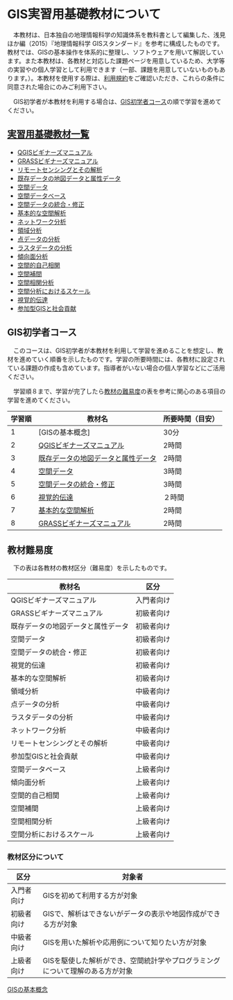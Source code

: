 # GIS実習用基礎教材について

　本教材は、日本独自の地理情報科学の知識体系を教科書として編集した、浅見ほか編（2015）『地理情報科学 GISスタンダード』を参考に構成したものです。教材では、GISの基本操作を体系的に整理し、ソフトウェアを用いて解説しています。また本教材は、各教材と対応した課題ページを用意しているため、大学等の実習やの個人学習として利用できます（一部、課題を用意していないものもあります。）。本教材を使用する際は、[利用規約]をご確認いただき、これらの条件に同意された場合にのみご利用下さい。

　GIS初学者が本教材を利用する場合は、[GIS初学者コース](README.md#gis初学者コース)の順で学習を進めてください。

## [実習用基礎教材一覧](./README.md)

* [QGISビギナーズマニュアル]
* [GRASSビギナーズマニュアル]
* [リモートセンシングとその解析]
* [既存データの地図データと属性データ]
* [空間データ]
* [空間データベース]
* [空間データの統合・修正]
* [基本的な空間解析]
* [ネットワーク分析]
* [領域分析]
* [点データの分析]
* [ラスタデータの分析]
* [傾向面分析]
* [空間的自己相関]
* [空間補間]
* [空間相関分析]
* [空間分析におけるスケール]
* [視覚的伝達]
* [参加型GISと社会貢献]

## GIS初学者コース
　このコースは、GIS初学者が本教材を利用して学習を進めることを想定し、教材を進めていく順番を示したものです。学習の所要時間には、各教材に設定されている課題の作成も含めています。指導者がいない場合の個人学習などにご活用ください。

　学習順８まで、学習が完了したら[教材の難易度](README.md#教材の難易度)の表を参考に関心のある項目の学習を進めてください。

|学習順|教材名|所要時間（目安）|
|---|---|---|
|1|[GISの基本概念]|30分|
|2|[QGISビギナーズマニュアル]|2時間|
|3|[既存データの地図データと属性データ]|2時間|
|4|[空間データ]|3時間|
|5|[空間データの統合・修正]|3時間|
|6|[視覚的伝達]|２時間|
|7|[基本的な空間解析]|2時間|
|8|[GRASSビギナーズマニュアル]|2時間|

## 教材難易度
　下の表は各教材の教材区分（難易度）を示したものです。

|教材名|区分|
|---|---|
|QGISビギナーズマニュアル|入門者向け|
|GRASSビギナーズマニュアル|初級者向け|
|既存データの地図データと属性データ|初級者向け|
|空間データ|初級者向け|
|空間データの統合・修正|初級者向け|
|視覚的伝達|初級者向け|
|基本的な空間解析|初級者向け|
|領域分析|中級者向け|
|点データの分析|中級者向け|
|ラスタデータの分析|中級者向け|
|ネットワーク分析|中級者向け|
|リモートセンシングとその解析|中級者向け|
|参加型GISと社会貢献|中級者向け|
|空間データベース|上級者向け|
|傾向面分析|上級者向け|
|空間的自己相関|上級者向け|
|空間補間|上級者向け|
|空間相関分析|上級者向け|
|空間分析におけるスケール|上級者向け|

### 教材区分について

|区分|対象者|
|---|---|
|入門者向け|GISを初めて利用する方が対象|
|初級者向け|GISで、解析はできないがデータの表示や地図作成ができる方が対象|
|中級者向け|GISを用いた解析や応用例について知りたい方が対象|
|上級者向け|GISを駆使した解析ができ、空間統計学やプログラミングについて理解のある方が対象|


[利用規約]:../../../master/利用規約.md
[QGISビギナーズマニュアル]:./QGISビギナーズマニュアル/QGISビギナーズマニュアル.md
[GRASSビギナーズマニュアル]:./GRASSビギナーズマニュアル/GRASSビギナーズマニュアル.md
[リモートセンシングとその解析]:./06_リモートセンシングとその解析/リモートセンシングとその解析.md
[既存データの地図データと属性データ]:./07_既存データの地図データと属性データ/既存データの地図データと属性データ.md
[空間データ]:./08_空間データ/空間データ.md
[空間データベース]:./09_空間データベース/空間データベース.md
[空間データの統合・修正]:./10_空間データの統合・修正/空間データの統合・修正.md
[基本的な空間解析]:./11_基本的な空間解析/基本的な空間解析.md
[ネットワーク分析]:./12_ネットワーク分析/ネットワーク分析.md
[領域分析]:./13_領域分析/領域分析.md
[点データの分析]:./14_点データの分析/点データの分析.md
[ラスタデータの分析]:./15_ラスタデータの分析/ラスタデータの分析.md
[傾向面分析]:./16_傾向面分析/傾向面分析.md
[空間的自己相関]:./17_空間的自己相関/空間的自己相関.md
[空間補間]:./18_空間補間/空間補間.md
[空間相関分析]:./19_空間相関分析/空間相関分析.md
[空間分析におけるスケール]:./20_空間分析におけるスケール/空間分析におけるスケール.md
[視覚的伝達]:./21_視覚的伝達/視覚的伝達.md
[参加型GISと社会貢献]:./26_参加型GISと社会貢献/参加型GISと社会貢献.md
[GISの基本概念](./01_GISの基本概念/GISの基本概念.md)
